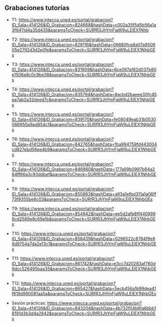 ## Grabaciones tutorías
- T1: https://www.intecca.uned.es/portal/grabacion?ID_Sala=414126&ID_Grabacion=824668&hashData=c002a35f5d5b56a1a3f6411d4a35d435&paramsToCheck=SURfR3JhYmFjaW9uLElEX1Nhb
- T2: https://www.intecca.uned.es/portal/grabacion?ID_Sala=414126&ID_Grabacion=828116&hashData=06680fce8a07a950905e2792d3d2e0fe&paramsToCheck=SURfR3JhYmFjaW9uLElEX1NhbGEs
- T3: https://www.intecca.uned.es/portal/grabacion?ID_Sala=414126&ID_Grabacion=831909&hashData=6ce097af82d037b80e1506e8c0c9be38&paramsToCheck=SURfR3JhYmFjaW9uLElEX1NhbGEs
- T4: https://www.intecca.uned.es/portal/grabacion?ID_Sala=414126&ID_Grabacion=835794&hashData=8acbd2baeee30fc45ea7ab2a32deed7c&paramsToCheck=SURfR3JhYmFjaW9uLElEX1NhbGEs
- T5: https://www.intecca.uned.es/portal/grabacion?ID_Sala=414126&ID_Grabacion=839170&hashData=fe08049eab31b0530066950a9ad854c1&paramsToCheck=SURfR3JhYmFjaW9uLElEX1NhbGEs
- T6: https://www.intecca.uned.es/portal/grabacion?ID_Sala=414126&ID_Grabacion=842765&hashData=fba994759fd443004cd827ebd56ee4b9&paramsToCheck=SURfR3JhYmFjaW9uLElEX1NhbGEs
- T7: https://www.intecca.uned.es/portal/grabacion?ID_Sala=414126&ID_Grabacion=846860&hashData=177a99b0997b64a284ff66a3c93ddbef&paramsToCheck=SURfR3JhYmFjaW9uLElEX1NhbGEs
- T8: https://www.intecca.uned.es/portal/grabacion?ID_Sala=414126&ID_Grabacion=850883&hashData=a93a1efbd311a1a06ff73f9355be6c03&paramsToCheck=SURfR3JhYmFjaW9uLElEX1NhbGEs
- T9: https://www.intecca.uned.es/portal/grabacion?ID_Sala=414126&ID_Grabacion=854942&hashData=ee5d2afb8ff4409998cd2589e8c69e1b&paramsToCheck=SURfR3JhYmFjaW9uLElEX1NhbGEs
- T10: https://www.intecca.uned.es/portal/grabacion?ID_Sala=414126&ID_Grabacion=858439&hashData=0296522c8784f9e89d9754a7da2e13c1&paramsToCheck=SURfR3JhYmFjaW9uLElEX1NhbGEs
- T11: https://www.intecca.uned.es/portal/grabacion?ID_Sala=414126&ID_Grabacion=861742&hashData=e3cc7d20283af760d9dcc526495baa35&paramsToCheck=SURfR3JhYmFjaW9uLElEX1NhbGEs
- T12: https://www.intecca.uned.es/portal/grabacion?ID_Sala=414126&ID_Grabacion=865427&hashData=5ecb456a1b99dea41f619d990081aa5a&paramsToCheck=SURfR3JhYmFjaW9uLElEX1NhbGEs

- Sesión prácticas: https://www.intecca.uned.es/portal/grabacion?ID_Sala=414126&ID_Grabacion=843204&hashData=4b732f04b6fa6bbb18191d3b3d4a2842&paramsToCheck=SURfR3JhYmFjaW9uLElEX1NhbGEs